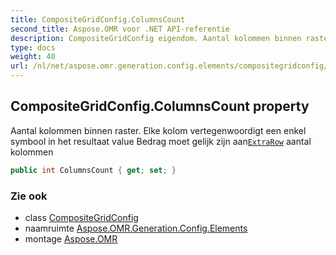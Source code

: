 ```yaml
---
title: CompositeGridConfig.ColumnsCount
second_title: Aspose.OMR voor .NET API-referentie
description: CompositeGridConfig eigendom. Aantal kolommen binnen raster. Elke kolom vertegenwoordigt een enkel symbool in het resultaat value Bedrag moet gelijk zijn aanExtraRow aantal kolommen
type: docs
weight: 40
url: /nl/net/aspose.omr.generation.config.elements/compositegridconfig/columnscount/
---
```

## CompositeGridConfig.ColumnsCount property

Aantal kolommen binnen raster. Elke kolom vertegenwoordigt een enkel symbool in het resultaat value Bedrag moet gelijk zijn aan[`ExtraRow`](../extrarow/) aantal kolommen

```csharp
public int ColumnsCount { get; set; }
```

### Zie ook

* class [CompositeGridConfig](../)
* naamruimte [Aspose.OMR.Generation.Config.Elements](../../compositegridconfig/)
* montage [Aspose.OMR](../../../)


